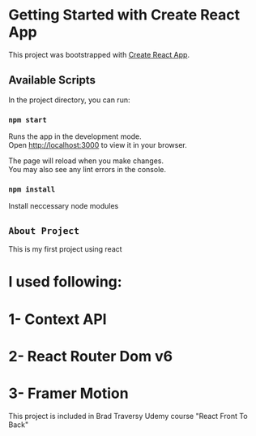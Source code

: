 # Getting Started with Create React App

This project was bootstrapped with [Create React App](https://github.com/facebook/create-react-app).

## Available Scripts

In the project directory, you can run:

### `npm start`

Runs the app in the development mode.\
Open [http://localhost:3000](http://localhost:3000) to view it in your browser.

The page will reload when you make changes.\
You may also see any lint errors in the console.

### `npm install`
Install neccessary node modules


 ## `About Project`
 This is my first project using react
 # I used following:
   # 1- Context API
   # 2- React Router Dom v6
   # 3- Framer Motion


This project is included in Brad Traversy Udemy course "React Front To Back"

